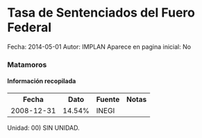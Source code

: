 Tasa de Sentenciados del Fuero Federal
=====

Fecha: 2014-05-01
Autor: IMPLAN
Aparece en pagina inicial: No

### Matamoros

#### Información recopilada

<table class="table table-hover table-bordered">
  <tr><th>Fecha</th><th>Dato</th><th>Fuente</th><th>Notas</th></tr>
  <tr><td>2008-12-31</td><td>14.54%</td><td>INEGI</td><td></td></tr>
</table>

Unidad: 00) SIN UNIDAD.
